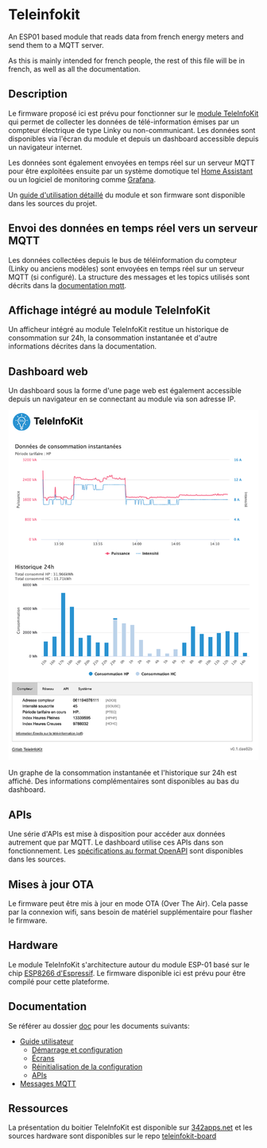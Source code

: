 # Teleinfokit

An ESP01 based module that reads data from french energy meters and send them to a MQTT server. 

As this is mainly intended for french people, the rest of this file will be in french, as well as all the documentation.

## Description

Le firmware proposé ici est prévu pour fonctionner sur le [module TeleInfoKit](https://342apps.net) qui permet de collecter les données de télé-information émises par un compteur électrique de type Linky ou non-communicant. Les données sont disponibles via l'écran du module et depuis un dashboard accessible depuis un navigateur internet.

Les données sont également envoyées en temps réel sur un serveur MQTT pour être exploitées ensuite par un système domotique tel [Home Assistant](https://www.home-assistant.io/) ou un logiciel de monitoring comme [Grafana](https://www.home-assistant.io/).

Un [guide d'utilisation détaillé](./doc/user-guide.md) du module et son firmware sont disponible dans les sources du projet.

## Envoi des données en temps réel vers un serveur MQTT

Les données collectées depuis le bus de téléinformation du compteur (Linky ou anciens modèles) sont envoyées en temps réel sur un serveur MQTT (si configuré). La structure des messages et les topics utilisés sont décrits dans la [documentation mqtt](./doc/mqtt.md).

## Affichage intégré au module TeleInfoKit

Un afficheur intégré au module TeleInfoKit restitue un historique de consommation sur 24h, la consommation instantanée et d'autre informations décrites dans la documentation.

## Dashboard web

Un dashboard sous la forme d'une page web est également accessible depuis un navigateur en se connectant au module via son adresse IP.

[![dashboard](./doc/dashboard.png)](./doc/dashboard_big.png)

Un graphe de la consommation instantanée et l'historique sur 24h est affiché. Des informations complémentaires sont disponibles au bas du dashboard.

## APIs

Une série d'APIs est mise à disposition pour accéder aux données autrement que par MQTT. Le dashboard utilise ces APIs dans son fonctionnement. Les [spécifications au format OpenAPI](./doc/TeleInfoKit-openapi.v1.yaml) sont disponibles dans les sources.

## Mises à jour OTA

Le firmware peut être mis à jour en mode OTA (Over The Air). Cela passe par la connexion wifi, sans besoin de matériel supplémentaire pour flasher le firmware.

## Hardware

Le module TeleInfoKit s'architecture autour du module ESP-01 basé sur le chip [ESP8266 d'Espressif](https://www.espressif.com/en/products/socs/esp8266). Le firmware disponible ici est prévu pour être compilé pour cette plateforme.

## Documentation

Se référer au dossier [doc](/doc) pour les documents suivants:

* [Guide utilisateur](./doc/user-guide.md)
  * [Démarrage et configuration](./doc/user-guide.md#Démarrage-et-configuration)
  * [Écrans](./doc/user-guide.md#Écrans)
  * [Réinitialisation de la configuration](./doc/user-guide.md#Réinitialisation-de-la-configuration)
  * [APIs](./doc/user-guide.md#API)
* [Messages MQTT](./doc/mqtt.md)

## Ressources

La présentation du boitier TeleInfoKit est disponible sur [342apps.net](https://342apps.net) et les sources hardware sont disponibles sur le repo [teleinfokit-board](https://github.com/342apps/teleinfokit-board)